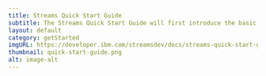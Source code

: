 ```yaml
---
title: Streams Quick Start Guide
subtitle: The Streams Quick Start Guide will first introduce the basic concepts and building blocks. Then, you will write, run and monitor a very simple Streams application.
layout: default
category: getStarted
imgURL: https://developer.ibm.com/streamsdev/docs/streams-quick-start-guide/
thumbnail: quick-start-guide.png
alt: image-alt
---
```

